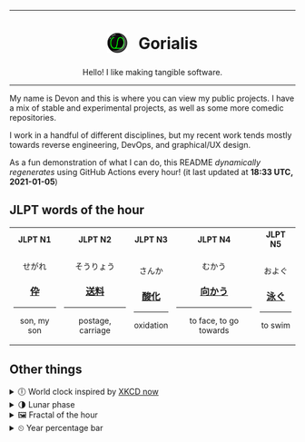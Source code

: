 ***

<h1 align="center">
<sub>
    <img src="readme/resources/avatar.png" height="36">
</sub>
&nbsp;
Gorialis
</h1>
<p align="center">
Hello! I like making tangible software.
</p>

***

My name is Devon and this is where you can view my public projects. I have a mix of stable and experimental projects, as well as some more comedic repositories.

I work in a handful of different disciplines, but my recent work tends mostly towards reverse engineering, DevOps, and graphical/UX design.

As a fun demonstration of what I can do, this README *dynamically regenerates* using GitHub Actions every hour! (it last updated at **18:33 UTC, 2021-01-05**)

<h2>JLPT words of the hour</h2>
<table>
    <tr>
        <th>JLPT N1</th>
        <th>JLPT N2</th>
        <th>JLPT N3</th>
        <th>JLPT N4</th>
        <th>JLPT N5</th>
    </tr>
    <tr>
        <td>
            <p align="center">せがれ</p>
            <h3 align="center"><b><a href="https://jisho.org/search/%E4%BC%9C">伜</a></b></h3>
            <hr>
            <p align="center">son,<wbr> my son</p>
        </td>
        <td>
            <p align="center">そうりょう</p>
            <h3 align="center"><b><a href="https://jisho.org/search/%E9%80%81%E6%96%99">送料</a></b></h3>
            <hr>
            <p align="center">postage,<wbr> carriage</p>
        </td>
        <td>
            <p align="center">さんか</p>
            <h3 align="center"><b><a href="https://jisho.org/search/%E9%85%B8%E5%8C%96">酸化</a></b></h3>
            <hr>
            <p align="center">oxidation</p>
        </td>
        <td>
            <p align="center">むかう</p>
            <h3 align="center"><b><a href="https://jisho.org/search/%E5%90%91%E3%81%8B%E3%81%86">向かう</a></b></h3>
            <hr>
            <p align="center">to face,<wbr> to go towards</p>
        </td>
        <td>
            <p align="center">およぐ</p>
            <h3 align="center"><b><a href="https://jisho.org/search/%E6%B3%B3%E3%81%90">泳ぐ</a></b></h3>
            <hr>
            <p align="center">to swim</p>
        </td>
    </tr>
</table>

<h2>Other things</h2>
<details>
<summary>🕕  World clock inspired by <a href="https://xkcd.com/now">XKCD now</a></summary>

> <img src="generated/now.png" width="512">

</details>
<details>
<summary>🌗 Lunar phase</summary>

The moon is approximately 76.86% through its phase (Last Quarter).

</details>
<details>
<summary>&#x1f5bc; Fractal of the hour</summary>

> <img src="generated/fractal.png" width="512">

</details>
<details>
<summary>&#x23f2; Year percentage bar</summary>
<pre><code>2021 [▁▁▁▁▁▁▁▁▁▁▁▁▁▁▁▁▁▁▁▁] 1.31%</code></pre>
</details>
